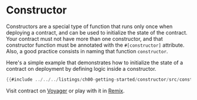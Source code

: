# Constructor

Constructors are a special type of function that runs only once when deploying a contract, and can be used to initialize the state of the contract. Your contract must not have more than one constructor, and that constructor function must be annotated with the `#[constructor]` attribute. Also, a good practice consists in naming that function `constructor`.

Here's a simple example that demonstrates how to initialize the state of a contract on deployment by defining logic inside a constructor.

```rust
{{#include ../../../listings/ch00-getting-started/constructor/src/constructor.cairo}}
```
Visit contract on [Voyager](https://goerli.voyager.online/contract/0x017fd6558e67451dA583d123D77F4e2651E91502D08F8F8432355293b11e1f8F) or play with it in [Remix](https://remix.ethereum.org/?#activate=Starknet&url=https://github.com/NethermindEth/StarknetByExample/blob/main/listings/ch00-getting-started/constructor/src/constructor.cairo).
